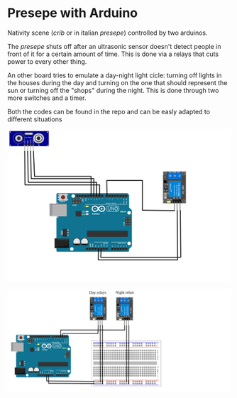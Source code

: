 # Presepe with Arduino

Nativity scene (_crib_ or in italian _presepe_) controlled by two arduinos.

The _presepe_ shuts off after an ultrasonic sensor doesn't detect people in front of it for a certain amount of time. This is done via a relays that cuts power to every other thing.

An other board tries to emulate a day-night light cicle: turning off lights in the houses during the day and turning on the one that should represent the sun or turning off the "shops" during the night. This is done through two more switches and a timer.

Both the codes can be found in the repo and can be easly adapted to different situations

![Circuit1](./Listener/Circuit.png "First circuit")

![Circuit2](./DayNight_Cicle/Circuit.png "Second circuit")